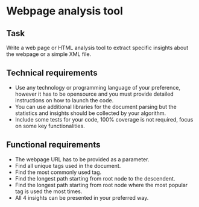 # Webpage analysis tool
## Task
Write a web page or HTML analysis tool to extract specific insights about the webpage or a simple XML file.
## Technical requirements
-   Use any technology or programming language of your preference, however it has to be opensource and you must provide detailed instructions on how to launch the code.
-   You can use additional libraries for the document parsing but the statistics and insights should be collected by your algorithm.
-   Include some tests for your code, 100% coverage is not required, focus on some key functionalities.
## Functional requirements
-   The webpage URL has to be provided as a parameter.
-   Find all unique tags used in the document.
-   Find the most commonly used tag.
-   Find the longest path starting from root node to the descendent.
-   Find the longest path starting from root node where the most popular tag is used the most times.
-   All 4 insights can be presented in your preferred way.
